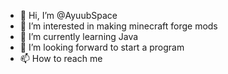 - 👋 Hi, I’m @AyuubSpace
- 👀 I’m interested in making minecraft forge mods
- 🌱 I’m currently learning Java
- 💞️ I’m looking forward to start a program
- 📫 How to reach me 

<!---
AyuubSpace/AyuubSpace is a ✨ special ✨ repository because its `README.md` (this file) appears on your GitHub profile.
You can click the Preview link to take a look at your changes.
--->
